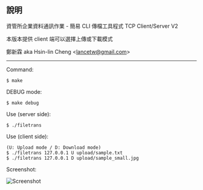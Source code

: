 說明
--------
資管所企業資料通訊作業 - 簡易 CLI 傳檔工具程式 TCP Client/Server V2

本版本提供 client 端可以選擇上傳或下載模式


鄭新霖 aka Hsin-lin Cheng <<lancetw@gmail.com>>

- - - - 

Command:

    $ make

DEBUG mode:

    $ make debug
    
Use (server side):

    $ ./filetrans
    
Use (client side):

    (U: Upload mode / D: Download mode)
    $ ./filetrans 127.0.0.1 U upload/sample.txt
    $ ./filetrans 127.0.0.1 D upload/sample_small.jpg
    
Screenshot:

![Screenshot](http://i.imgur.com/5gHLh.png "Screenshot")

